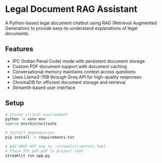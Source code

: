 # Legal Document RAG Assistant

A Python-based legal document chatbot using RAG (Retrieval Augmented Generation) to provide easy-to-understand explanations of legal documents.

## Features
- IPC (Indian Penal Code) mode with persistent document storage
- Custom PDF document support with document caching
- Conversational memory maintains context across questions
- Uses Llama3-70B through Groq API for high-quality responses
- ChromaDB for efficient document storage and retrieval
- Streamlit-based user interface

## Setup
```bash
# Create virtual environment
python -m venv env
source env/bin/activate

# Install dependencies 
pip install -r requirements.txt

# Add GROQ API key to .streamlit/secrets.toml
# Place IPC_pdf.pdf in project root
streamlit run app.py
